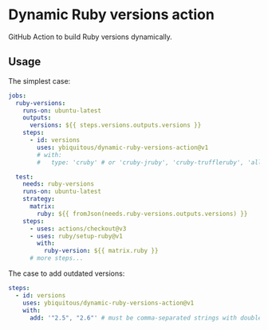 # Dynamic Ruby versions action

GitHub Action to build Ruby versions dynamically.

## Usage

The simplest case:

```yaml
jobs:
  ruby-versions:
    runs-on: ubuntu-latest
    outputs:
      versions: ${{ steps.versions.outputs.versions }}
    steps:
      - id: versions
        uses: ybiquitous/dynamic-ruby-versions-action@v1
        # with:
        #   type: 'cruby' # or 'cruby-jruby', 'cruby-truffleruby', 'all'

  test:
    needs: ruby-versions
    runs-on: ubuntu-latest
    strategy:
      matrix:
        ruby: ${{ fromJson(needs.ruby-versions.outputs.versions) }}
    steps:
      - uses: actions/checkout@v3
      - uses: ruby/setup-ruby@v1
        with:
          ruby-version: ${{ matrix.ruby }}
      # more steps...
```

The case to add outdated versions:

```yaml
steps:
  - id: versions
    uses: ybiquitous/dynamic-ruby-versions-action@v1
    with:
      add: '"2.5", "2.6"' # must be comma-separated strings with double quotes
```
